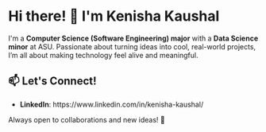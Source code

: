 # Hi there! 👋 I'm Kenisha Kaushal

I'm a **Computer Science (Software Engineering) major** with a **Data Science minor** at ASU. Passionate about turning ideas into cool, real-world projects, I’m all about making technology feel alive and meaningful.

## 📫 Let's Connect!

- **LinkedIn**: https\://www\.linkedin.com/in/kenisha-kaushal/

Always open to collaborations and new ideas! 🚀

